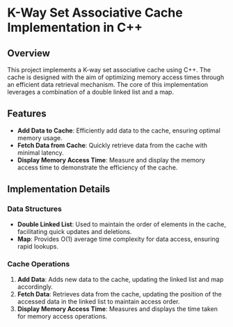 # K-Way Set Associative Cache Implementation in C++

## Overview

This project implements a K-way set associative cache using C++. The cache is designed with the aim of optimizing memory access times through an efficient data retrieval mechanism. The core of this implementation leverages a combination of a double linked list and a map.

## Features

- **Add Data to Cache**: Efficiently add data to the cache, ensuring optimal memory usage.
- **Fetch Data from Cache**: Quickly retrieve data from the cache with minimal latency.
- **Display Memory Access Time**: Measure and display the memory access time to demonstrate the efficiency of the cache.

## Implementation Details

### Data Structures

- **Double Linked List**: Used to maintain the order of elements in the cache, facilitating quick updates and deletions.
- **Map**: Provides O(1) average time complexity for data access, ensuring rapid lookups.

### Cache Operations

1. **Add Data**: Adds new data to the cache, updating the linked list and map accordingly.
2. **Fetch Data**: Retrieves data from the cache, updating the position of the accessed data in the linked list to maintain access order.
3. **Display Memory Access Time**: Measures and displays the time taken for memory access operations.
